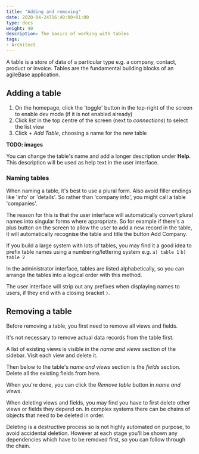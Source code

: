 ```yaml
---
title: "Adding and removing"
date: 2020-04-24T16:40:00+01:00
type: docs
weight: 40
description: The basics of working with tables
tags:
- Architect
---
```

A table is a store of data of a particular type e.g. a company, contact, product or invoice. Tables are the fundamental building blocks of an agileBase application.

## Adding a table
1. On the homepage, click the 'toggle' button in the top-right of the screen to enable dev mode (if it is not enabled already)
2. Click _list_ in the top centre of the screen (next to _connections_) to select the list view
3. Click _+ Add Table_, choosing a name for the new table

**TODO: images**

You can change the table's name and add a longer description under **Help**. This description will be used as help text in the user interface.

### Naming tables
When naming a table, it's best to use a plural form. Also avoid filler endings like 'info' or 'details'. So rather than 'company info', you might call a table 'companies'.

The reason for this is that the user interface will automatically convert plural names into singular forms where appropriate. So for example if there's a plus button on the screen to allow the user to add a new record in the table, it will automatically recognise the table and title the button Add Company.

If you build a large system with lots of tables, you may find it a good idea to prefix table names using a numbering/lettering system e.g. 
`a) table 1`
`b) table 2`

In the administrator interface, tables are listed alphabetically, so you can arrange the tables into a logical order with this method.

The user interface will strip out any prefixes when displaying names to users, if they end with a closing bracket `)`. 

## Removing a table
Before removing a table, you first need to remove all views and fields.

It's not necessary to remove actual data records from the table first.

A list of existing views is visible in the _name and views_ section of the sidebar. Visit each view and delete it.

Then below to the table's _name and views_ section is the _fields_ section. Delete all the existing fields from here.

When you're done, you can click the _Remove table_ button in _name and views_.

When deleting views and fields, you may find you have to first delete other views or fields they depend on. In complex systems there can be chains of objects that need to be deleted in order.

Deleting is a destructive process so is not highly automated on purpose, to avoid accidental deletion. However at each stage you'll be shown any dependencies which have to be removed first, so you can follow through the chain.